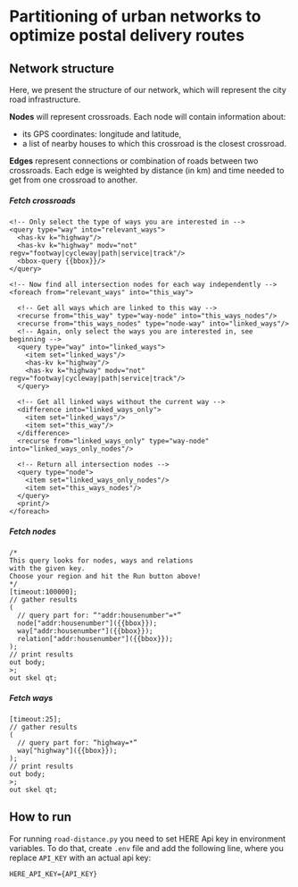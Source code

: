 # Partitioning of urban networks to optimize postal delivery routes

## Network structure
Here, we present the structure of our network, which will represent the city road infrastructure.

**Nodes** will represent crossroads. Each node will contain information about:
* its GPS coordinates: longitude and latitude,
* a list of nearby houses to which this crossroad is the closest crossroad.

**Edges** represent connections or combination of roads between two crossroads. 
Each edge is weighted by distance (in km) and time needed to get from one crossroad to another.
 
 
##### Fetch crossroads
```
<!-- Only select the type of ways you are interested in -->
<query type="way" into="relevant_ways">
  <has-kv k="highway"/>
  <has-kv k="highway" modv="not" regv="footway|cycleway|path|service|track"/>
  <bbox-query {{bbox}}/>
</query>

<!-- Now find all intersection nodes for each way independently -->
<foreach from="relevant_ways" into="this_way">  

  <!-- Get all ways which are linked to this way -->
  <recurse from="this_way" type="way-node" into="this_ways_nodes"/>
  <recurse from="this_ways_nodes" type="node-way" into="linked_ways"/>
  <!-- Again, only select the ways you are interested in, see beginning -->
  <query type="way" into="linked_ways">
    <item set="linked_ways"/>
    <has-kv k="highway"/>
    <has-kv k="highway" modv="not" regv="footway|cycleway|path|service|track"/>
  </query>

  <!-- Get all linked ways without the current way --> 
  <difference into="linked_ways_only">
    <item set="linked_ways"/>
    <item set="this_way"/>
  </difference>
  <recurse from="linked_ways_only" type="way-node" into="linked_ways_only_nodes"/>

  <!-- Return all intersection nodes -->
  <query type="node">
    <item set="linked_ways_only_nodes"/>
    <item set="this_ways_nodes"/>
  </query>
  <print/>
</foreach>
```
##### Fetch nodes
```
/*
This query looks for nodes, ways and relations 
with the given key.
Choose your region and hit the Run button above!
*/
[timeout:100000];
// gather results
(
  // query part for: “"addr:housenumber"=*”
  node["addr:housenumber"]({{bbox}});
  way["addr:housenumber"]({{bbox}});
  relation["addr:housenumber"]({{bbox}});
);
// print results
out body;
>;
out skel qt;
```
##### Fetch ways
```
[timeout:25];
// gather results
(
  // query part for: “highway=*”
  way["highway"]({{bbox}});
);
// print results
out body;
>;
out skel qt;
```

## How to run
For running `road-distance.py` you need to set HERE Api key in environment variables.
To do that, create `.env` file and add the following line, where you replace `API_KEY`
with an actual api key:
```
HERE_API_KEY={API_KEY}
```
